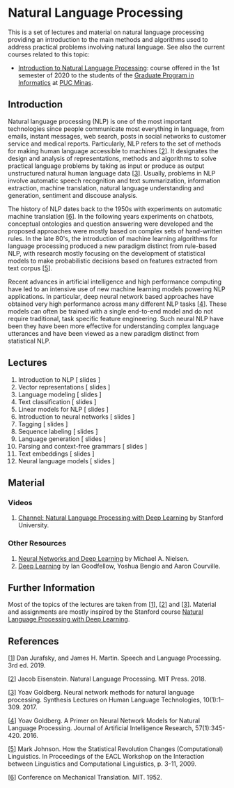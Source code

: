 # Natural Language Processing
This is a set of lectures and material on natural language processing providing an introduction to the main methods and algorithms used to address practical problems involving natural language. See also the current courses related to this topic:

* [Introduction to Natural Language Processing](NLP202001.md): course offered in the 1st semester of 2020 to the students of the [Graduate Program in Informatics](http://portal.pucminas.br/pos/informatica) at [PUC Minas](http://www.pucminas.br).

## Introduction
Natural language processing (NLP) is one of the most important technologies since people communicate most everything in language, from emails, instant messages, web search, posts in social networks to customer service and medical reports.
Particularly, NLP refers to the set of methods for making human language accessible to machines \[[2](#Eisenstein-2018-BOOK)\]. It designates the design and analysis of representations, methods and algorithms to solve practical language problems by taking as input or produce as output unstructured natural human language data \[[3](#Goldberg-2017-SLHLT)\]. Usually, problems in NLP involve automatic speech recognition and text summarization, information extraction, machine translation, natural language understanding and generation, sentiment and discouse analysis.

The history of NLP dates back to the 1950s with experiments on automatic machine translation \[[6](#MIT-1952-CMT)\]. In the following years experiments on chatbots, conceptual ontologies and question answering were developed and the proposed approaches were mostly based on complex sets of hand-written rules.
In the late 80's, the introduction of machine learning algorithms for language processing produced a new paradigm distinct from rule-based NLP, with research mostly focusing on the development of statistical models to make probabilistic decisions based on features extracted from text corpus \[[5](#Johnson-2009-EACL)\].

Recent advances in artificial intelligence and high performance computing have led to an intensive use of new machine learning models powering NLP applications.
In particular, deep neural network based approaches have obtained very high performance across many different
NLP tasks \[[4](#Goldberg-2016-JAIR)\]. These models can often be trained with a single end-to-end model and do not require traditional, task specific feature engineering.
Such neural NLP have been they have been more effective for understanding complex language utterances and have been viewed as a new paradigm distinct from statistical NLP.

## Lectures

1. Introduction to NLP [ slides ]
1. Vector representations [ slides ]
1. Language modeling [ slides ]
1. Text classification [ slides ]
1. Linear models for NLP [ slides ]
1. Introduction to neural networks [ slides ]
1. Tagging [ slides ]
1. Sequence labeling [ slides ]
1. Language generation [ slides ]
1. Parsing and context-free grammars [ slides ]
1. Text embeddings [ slides ]
1. Neural language models [ slides ]

## Material

### Videos

1. [Channel: Natural Language Processing with Deep Learning](https://www.youtube.com/playlist?list=PLoROMvodv4rOhcuXMZkNm7j3fVwBBY42z) by Stanford University.

### Other Resources

1. [Neural Networks and Deep Learning](http://neuralnetworksanddeeplearning.com/) by Michael A. Nielsen.
1. [Deep Learning](http://www.deeplearningbook.org) by Ian Goodfellow, Yoshua Bengio and Aaron Courville.

## Further Information

Most of the topics of the lectures are taken from \[[1](#Jurafsky-2019-BOOK)\], \[[2](#Eisenstein-2018-BOOK)\] and \[[3](#Goldberg-2017-SLHLT)\]. Material and assignments are mostly inspired by the Stanford course [Natural Language Processing with Deep Learning](http://web.stanford.edu/class/cs224n/).


## References

<a name="Jurafsky-2019-BOOK"></a>\[[1][1]\] Dan Jurafsky, and James H. Martin. Speech and Language Processing. 3rd ed. 2019.

<a name="Eisenstein-2018-BOOK"></a>\[[2][2]\] Jacob Eisenstein. Natural Language Processing. MIT Press. 2018.

<a name="Goldberg-2017-SLHLT"></a>\[[3][3]\] Yoav Goldberg. Neural network methods for natural language processing. Synthesis Lectures on Human Language Technologies, 10(1):1–309. 2017.

<a name="Goldberg-2016-JAIR"></a>\[[4][4]\] Yoav Goldberg. A Primer on Neural Network Models for Natural Language Processing. Journal of Artificial Intelligence Research, 57(1):345-420. 2016.

<a name="Johnson-2009-EACL"></a>\[[5][5]\] Mark Johnson. How the Statistical Revolution Changes (Computational) Linguistics. In Proceedings of the EACL Workshop on the Interaction between Linguistics and Computational Linguistics, p. 3-11, 2009.

<a name="MIT-1952-CMT"></a>\[[6][6]\] Conference on Mechanical Translation. MIT. 1952.

[1]: https://web.stanford.edu/~jurafsky/slp3/
[2]: https://github.com/jacobeisenstein/gt-nlp-class/blob/master/notes/eisenstein-nlp-notes.pdf
[3]: https://doi.org/10.2200/S00762ED1V01Y201703HLT037
[4]: https://doi.org/10.1613/jair.4992
[5]: https://www.aclweb.org/anthology/W09-0103
[6]: http://mt-archive.info/MIT-1952-TOC.htm
